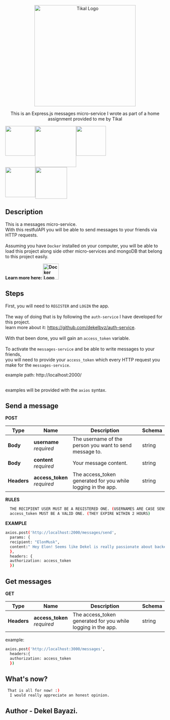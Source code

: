 <p align="center">
  <a href="http://nestjs.com/" target="blank"><img src="https://tkctl.tikalk.com/images/we-full-stack.png" width="320" alt="Tikal Logo" /></a>
</p>

[circleci-image]: https://img.shields.io/circleci/build/github/nestjs/nest/master?token=abc123def456
[circleci-url]: https://circleci.com/gh/nestjs/nest

  <p align="center">This is an Express.js messages micro-service I wrote as
part of a home assignment provided to me by Tikal</p>
    <p align="center">

  <!--[![Backers on Open Collective](https://opencollective.com/nest/backers/badge.svg)](https://opencollective.com/nest#backer)
  [![Sponsors on Open Collective](https://opencollective.com/nest/sponsors/badge.svg)](https://opencollective.com/nest#sponsor)-->

  <div align="center">
  <div style="display: flex;">
    <a href="#">
    <div style="display: flex;">
        <img src="https://upload.wikimedia.org/wikipedia/commons/6/64/Expressjs.png" height="94"/> 
      <img src="https://i.ibb.co/tqHYP3q/pngwing-com.png" height="130"/> 
      <img src="https://upload.wikimedia.org/wikipedia/commons/thumb/d/d9/Node.js_logo.svg/1200px-Node.js_logo.svg.png"  height="94"/> 
  </div>  
        <div style="display: flex;">
     <img src="https://ky-solutions.fr/nuxt/img/typescript.5c70a1d.png" height="95"/> 
      <img src="https://logos-world.net/wp-content/uploads/2021/02/Docker-Logo-2013-2015.png" height="100"/> 
    </div>
    </a>
    </div>
</div>

## Description

This is a messages micro-service. <br>
With this restfulAPI you will be able to send messages to your friends via HTTP requests. <br><br>
Assuming you have `Docker` installed on your computer, you will be able to <br>
load this project along side other micro-services and mongoDB that belong to this project easily. <br>

<span><b>Learn more here:
<a href="https://docs.docker.com/get-started/" target="blank"><img src="https://logos-world.net/wp-content/uploads/2021/02/Docker-Logo-2013-2015.png" width="50" alt="Docker Logo" /></a></b></span>

## Steps

First, you will need to `REGISTER` and `LOGIN` the app. <br> <br>
The way of doing that is by following the `auth-service` I have developed for this project. <br>
learn more about it: https://github.com/dekelbyz/auth-service. <br><br>
With that been done, you will gain an `access_token` variable. <br><br>
To activate the `messages-service` and be able to write messages to your friends, <br>
you will need to provide your `access_token` which every HTTP request you make for the `messages-service`.

example path: http://localhost:2000/ <br><br>

examples will be provided with the `axios` syntax.

## Send a message

**POST**

| Type        | Name                            | Description                                                  | Schema |
| ----------- | ------------------------------- | ------------------------------------------------------------ | ------ |
| **Body**    | **username** <br>_required_     | The username of the person you want to send message to.      | string |
| **Body**    | **content** <br>_required_      | Your message content.                                        | string |
| **Headers** | **access_token** <br>_required_ | The access_token generated for you while logging in the app. | string |

**RULES**

```bash
  THE RECIPIENT USER MUST BE A REGISTERED ONE. (USERNAMES ARE CASE SENSITIVE)
  access_token MUST BE A VALID ONE. (THEY EXPIRE WITHIN 2 HOURS)
```

**EXAMPLE**

```bash
axios.post('http://localhost:2000/messages/send',
  params: {
  recipient: "ElonMusk",
  content:" Hey Elon! Seems like Dekel is really passionate about backend development."
  },
  headers: {
  authorization: access_token
  })
```

## Get messages

**GET**

| Type        | Name                            | Description                                                  | Schema |
| ----------- | ------------------------------- | ------------------------------------------------------------ | ------ |
| **Headers** | **access_token** <br>_required_ | The access_token generated for you while logging in the app. | string |

example:

```bash
axios.post('http://localhost:3000/messages',
  headers:{
  authorization: access_token
  })
```

## What's now?

```bash
 That is all for now! :)
  I would really appreciate an honest opinion.
```

## Author - Dekel Bayazi.
